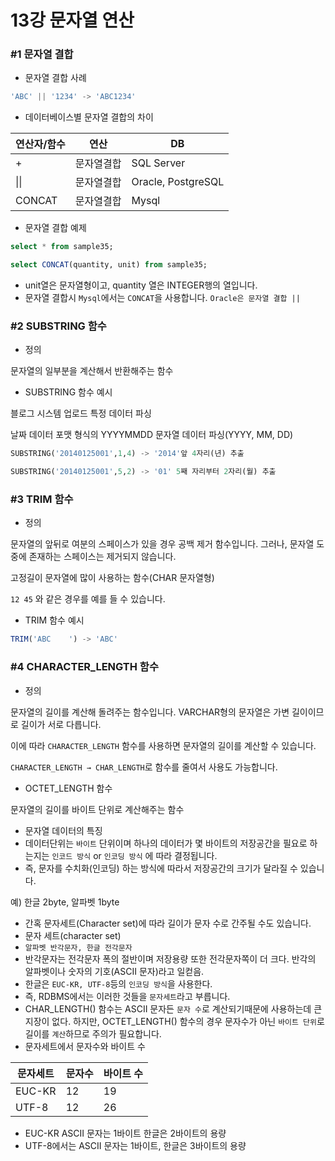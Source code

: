 # 13강 문자열 연산

### #1 문자열 결합

- 문자열 결합 사례

```sql
'ABC' || '1234' -> 'ABC1234'
```

- 데이터베이스별 문자열 결합의 차이

| 연산자/함수 | 연산       | DB         |
| ----------- | ---------- | ---------- |
| +           | 문자열결합 | SQL Server |
| \|\|          | 문자열결합 | Oracle, PostgreSQL          |
| CONCAT      | 문자열결합 | Mysql      |

- 문자열 결합 예제

```sql
select * from sample35;

select CONCAT(quantity, unit) from sample35;
```

- unit열은 문자열형이고, quantity 열은 INTEGER행의 열입니다.
- 문자열 결합시 `Mysql`에서는 `CONCAT`을 사용합니다. `Oracle은 문자열 결합 ||`

### #2 SUBSTRING 함수

- 정의

문자열의 일부분을 계산해서 반환해주는 함수

- SUBSTRING 함수 예시

블로그 시스템 업로드 특정 데이터 파싱

날짜 데이터 포맷 형식의 YYYYMMDD 문자열 데이터 파싱(YYYY, MM, DD)

```sql
SUBSTRING('20140125001',1,4) -> '2014'앞 4자리(년) 추출

SUBSTRING('20140125001',5,2) -> '01' 5째 자리부터 2자리(월) 추출
```

### #3 TRIM 함수

- 정의

문자열의 앞뒤로 여분의 스페이스가 있을 경우 공백 제거 함수입니다. 그러나, 문자열 도중에 존재하는 스페이스는 제거되지 않습니다.

고정길이 문자열에 많이 사용하는 함수(CHAR 문자열형)

`12 45` 와 같은 경우를 예를 들 수 있습니다.

- TRIM 함수 예시

```sql
TRIM('ABC    ') -> 'ABC'
```

### #4 CHARACTER_LENGTH 함수

- 정의

문자열의 길이를 계산해 돌려주는 함수입니다. VARCHAR형의 문자열은 가변 길이이므로 길이가 서로 다릅니다.

이에 따라 `CHARACTER_LENGTH` 함수를 사용하면 문자열의 길이를 계산할 수 있습니다.

`CHARACTER_LENGTH → CHAR_LENGTH`로 함수를 줄여서 사용도 가능합니다.

- OCTET_LENGTH 함수

문자열의 길이를 바이트 단위로 계산해주는 함수

- 문자열 데이터의 특징
- 데이터단위는 `바이트` 단위이며 하나의 데이터가 몇 바이트의 저장공간을 필요로 하는지는 `인코드 방식` or `인코딩 방식` 에 따라 결정됩니다.
- 즉, 문자를 수치화(인코딩) 하는 방식에 따라서 저장공간의 크기가 달라질 수 있습니다.

예) 한글 2byte, 알파벳 1byte

- 간혹 문자세트(Character set)에 따라 길이가 문자 수로 간주될 수도 있습니다.
- 문자 세트(character set)
- `알파벳 반각문자, 한글 전각문자`
- 반각문자는 전각문자 폭의 절반이며 저장용량 또한 전각문자쪽이 더 크다. 반각의 알파벳이나 숫자의 기호(ASCII 문자)라고 일컫음.
- 한글은 `EUC-KR, UTF-8`등의 `인코딩 방식`을 사용한다.
- 즉, RDBMS에서는 이러한 것들을 `문자세트`라고 부릅니다.
- CHAR_LENGTH() 함수는 ASCII 문자든 `문자 수`로 계산되기때문에 사용하는데 큰 지장이 없다. 하지만, OCTET_LENGTH() 함수의 경우 문자수가 아닌 `바이트 단위`로 길이를 `계산`하므로 주의가 필요합니다.
- 문자세트에서 문자수와 바이트 수

| 문자세트 | 문자수 | 바이트 수 |
| -------- | ------ | --------- |
| EUC-KR   | 12     | 19        |
| UTF-8    | 12     | 26        |

- EUC-KR ASCII 문자는 1바이트 한글은 2바이트의 용량
- UTF-8에서는 ASCII 문자는 1바이트, 한글은 3바이트의 용량
